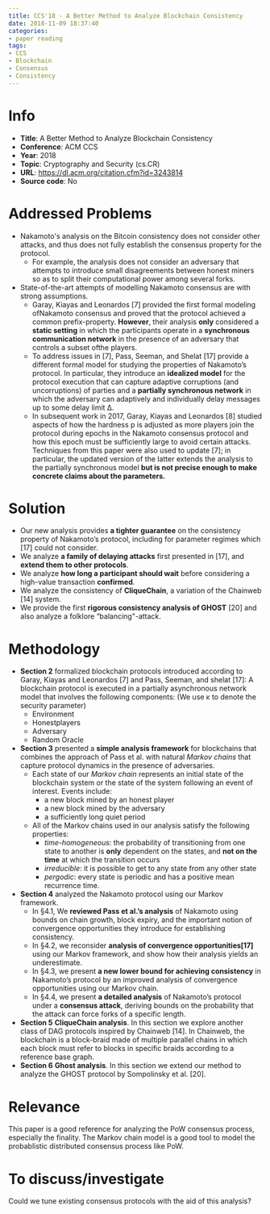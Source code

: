 ```yaml
---
title: CCS'18 - A Better Method to Analyze Blockchain Consistency
date: 2018-11-09 18:37:40
categories:
- paper reading
tags:
- CCS
- Blockchain
- Consensus
- Consistency
---
```



# Info

- **Title**: A Better Method to Analyze Blockchain Consistency
- **Conference**: ACM CCS
- **Year**: 2018
- **Topic**: Cryptography and Security (cs.CR)
- **URL**: https://dl.acm.org/citation.cfm?id=3243814
- **Source code**: No


# Addressed Problems

- Nakamoto's analysis on the Bitcoin consistency does not consider other attacks, and thus does not fully establish the consensus property for the protocol. 
    - For example, the analysis does not consider an adversary that attempts to introduce small disagreements between honest miners so as to split their computational power among several forks.
- State-of-the-art attempts of modelling Nakamoto consensus are with strong assumptions.
    - Garay, Kiayas and Leonardos [7] provided the first formal modeling ofNakamoto consensus and proved that the protocol achieved a common prefix-property. **However**, their analysis **only** considered a **static setting** in which the participants operate in a **synchronous communication network** in the presence of an adversary that controls a subset ofthe players.
    - To address issues in [7], Pass, Seeman, and Shelat [17] provide a different formal model for studying the properties of Nakamoto’s protocol. In particular, they introduce an **idealized model** for the protocol execution that can capture adaptive corruptions (and uncorruptions) of parties and a **partially synchronous network** in which the adversary can adaptively and individually delay messages up to some delay limit ∆.
    - In subsequent work in 2017, Garay, Kiayas and Leonardos [8] studied aspects of how the hardness p is adjusted as more players join the protocol during epochs in the Nakamoto consensus protocol and how this epoch must be sufficiently large to avoid certain attacks. Techniques from this paper were also used to update [7]; in particular, the updated version of the latter extends the analysis to the partially synchronous model **but is not precise enough to make concrete claims about the parameters.**


# Solution

- Our new analysis provides **a tighter guarantee** on the consistency property of Nakamoto’s protocol, including for parameter regimes which [17] could not consider.
- We analyze **a family of delaying attacks** first presented in [17], and **extend them to other protocols**.
- We analyze **how long a participant should wait** before considering a high-value transaction **confirmed**.
- We analyze the consistency of **CliqueChain**, a variation of the Chainweb [14] system.
- We provide the first **rigorous consistency analysis of GHOST** [20] and also analyze a folklore “balancing"-attack.

# Methodology

- **Section 2** formalized blockchain protocols introduced according to Garay, Kiayas and Leonardos [7] and Pass, Seeman, and shelat [17]: A blockchain protocol is executed in a partially asynchronous network model that involves the following components: (We use κ to denote the security parameter)
    - Environment
    - Honestplayers
    - Adversary
    - Random Oracle
- **Section 3** presented a **simple analysis framework** for blockchains that combines the approach of Pass et al. with natural *Markov chains* that capture protocol dynamics in the presence of adversaries.
    - Each state of our *Markov chain* represents an initial state of the blockchain system or the state of the system following an event of interest. Events include:
        - a new block mined by an honest player
        - a new block mined by the adversary
        - a sufficiently long quiet period
    - All of the Markov chains used in our analysis satisfy the following properties:
        - *time-homogeneous*: the probability of transitioning from one state to another is **only** dependent on the states, and **not on the time** at which the transition occurs
        - *irreducible*: it is possible to get to any state from any other state
        - *pergodic*: every state is periodic and has a positive mean recurrence time.
- **Section 4** analyzed the Nakamoto protocol using our Markov framework.
    - In §4.1, We **reviewed Pass et al.’s analysis** of Nakamoto using bounds on chain growth, block expiry, and the important notion of convergence opportunities they introduce for establishing consistency.
    - In §4.2, we reconsider **analysis of convergence opportunities[17]** using our Markov framework, and show how their analysis yields an underestimate.
    - In §4.3, we present **a new lower bound for achieving consistency** in Nakamoto’s protocol by an improved analysis of convergence opportunities using our Markov chain.
    - In §4.4, we present **a detailed analysis** of Nakamoto’s protocol under a **consensus attack**, deriving bounds on the probability that the attack can force forks of a specific length.
- **Section 5** **CliqueChain analysis**. In this section we explore another class of DAG protocols inspired by Chainweb [14]. In Chainweb, the blockchain is a block-braid made of multiple parallel chains in which each block must refer to blocks in specific braids according to a reference base graph.
- **Section 6** **Ghost analysis**. In this section we extend our method to analyze the GHOST protocol by Sompolinsky et al. [20]. 

# Relevance

This paper is a good reference for analyzing the PoW consensus process, especially the finality. The Markov chain model is a good tool to model the probablistic distributed consensus process like PoW.

# To discuss/investigate

Could we tune existing consensus protocols with the aid of this analysis?
